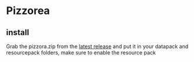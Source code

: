 # Pizzorea
## install
Grab the pizzora.zip from the [latest release](https://github.com/ExpertNugget/pizzorea-cobblemon/releases/latest) and put it in your datapack and resourcepack folders, make sure to enable the resource pack

